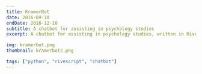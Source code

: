 ```yaml
---
title: KramerBot
date: 2016-09-10
endDate: 2016-12-10
subtitle: A chatbot for assisting in psychology studies
excerpt: A chatbot for assisting in psychology studies, written in Rivescript.

img: kramerbot.png
thumbnail: kramerbot2.png

tags: ["python", "rivescript", "chatbot"]
---
```


